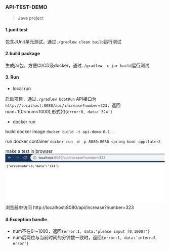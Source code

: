 ### API-TEST-DEMO
>Java project

#### 1.junit test
包含JUnit单元测试，通过`./gradlew clean build`运行测试

#### 2.build package
生成jar包，方便CI/CD及docker，通过`./gradlew -x jar build`运行测试

#### 3. Run

- local run

启动项目，通过`./gradlew bootRun`
API接口为`http://localhost:8080/api/increase?number=323`，返回num+1(0<num<1000),形式如`{error:0, data:'324'}`

- docker run

build docker image
`docker build -t api-demo:0.1 .`

run docker container
`docker run -d -p 8080:8080 spring-boot-app:latest`

make a test in browser
![browser_screenshot](images/browser_screenshot.png )
浏览器中访问 http://localhost:8080/api/increase?number=323

#### 4.Exception handle
- num不在0～1000，返回`{error:1, data:'please input [0,1000]'}`
- num后两位与当前时间的分钟数一致时，返回`{error:1, data:'internal error'}`



